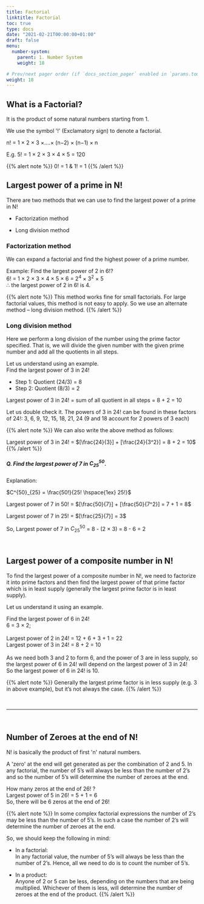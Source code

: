 ```yaml
---
title: Factorial
linktitle: Factorial
toc: true
type: docs
date: "2021-02-21T00:00:00+01:00"
draft: false
menu:
  number-system:
    parent: 1. Number System
    weight: 18

# Prev/next pager order (if `docs_section_pager` enabled in `params.toml`)
weight: 18
---
```


## What is a Factorial? 

It is the product of some natural numbers starting from 1.

We use the symbol '!' (Exclamatory sign) to denote a factorial.

n! = 1 × 2 × 3 ×....× (n−2) × (n−1) × n

E.g. 5! = 1 × 2 × 3 × 4 × 5 = 120

{{% alert note %}}
0! = 1 & 1! = 1
{{% /alert %}}

## Largest power of a prime in N!

There are two methods that we can use to find the largest power of a prime in N!

* Factorization method

* Long division method

### Factorization method

We can expand a factorial and find the highest power of a prime number.

Example: Find the largest power of 2 in 6!? <br>
6! = 1 × 2 × 3 × 4 × 5 × 6 = $2^4$ × $3^2$ × 5 <br>
∴ the largest power of 2 in 6! is 4.

{{% alert note %}}
This method works fine for small factorials. For large factorial values, this method is not easy to apply. So we use an alternate method – long division method.
{{% /alert %}}

### Long division method

Here we perform a long division of the number using the prime factor specified. That is, we will divide the given number with the given prime number and add all the quotients in all steps. 

Let us understand using an example. <br>
Find the largest power of 3 in 24!  <br>
* Step 1: Quotient (24/3) = 8 
* Step 2: Quotient (8/3) = 2 <br>

Largest power of 3 in 24! = sum of all quotient in all steps = 8 + 2 = 10

Let us double check it. The powers of 3 in 24! can be found in these factors of 24!:
3, 6, 9, 12, 15, 18, 21, 24  (9 and 18 account for 2 powers of 3 each)

{{% alert note %}}
We can also write the above method as follows:

Largest power of 3 in 24! = $[\frac{24}{3}] + [\frac{24}{3^2}] = 8 + 2 = 10$
{{% /alert %}}


##### Q. Find the largest power of 7 in $C^{50}_{25}$.

Explanation:<br>
<div class="Exp">

$C^{50}_{25} = \frac{50!}{25! \hspace{1ex} 25!}$

Largest power of 7 in 50! = $[\frac{50}{7}] + [\frac{50}{7^2}] = 7 + 1 = 8$

Largest power of 7 in 25! = $[\frac{25}{7}] = 3$

So, Largest power of 7 in $C^{50}_{25}$ = 8 - (2 × 3) = 8 - 6 = 2
</div> <br>


## Largest power of a composite number in N!

To find the largest power of a composite number in N!, we need to factorize it into prime factors and then find the largest power of that prime factor which is in least supply (generally the largest prime factor is in least supply). 

Let us understand it using an example. 

Find the largest power of 6 in 24! <br>
6 = 3 × 2; <br><br>
Largest power of 2 in 24! = 12 + 6 + 3 + 1 = 22 <br>
Largest power of 3 in 24! = 8 + 2 = 10 <br><br>
As we need both 3 and 2 to form 6, and the power of 3 are in less supply, so the largest power of 6 in 24! will depend on the largest power of 3 in 24!  <br>
So the largest power of 6 in 24! is 10.

{{% alert note %}}
Generally the largest prime factor is in less supply (e.g. 3 in above example), but it’s not always the case.
{{% /alert %}}

<br><hr><br>

## Number of Zeroes at the end of N!

N! is basically the product of first 'n' natural numbers.

A 'zero' at the end will get generated as per the combination of 2 and 5. In any factorial, the number of 5’s will always be less than the number of 2’s and so the number of 5’s will determine the number of zeroes at the end. 

How many zeros at the end of 26! ? <br>
Largest power of 5 in 26! = 5 + 1 = 6 <br>
So, there will be 6 zeros at the end of 26!

{{% alert note %}}
In some complex factorial expressions the number of 2’s may be less than the number of 5’s. In such a case the number of 2’s will determine the number of zeroes at the end. 

So, we should keep the following in mind:

* In a factorial: <br>
In any factorial value, the number of 5’s will always be less than the number of 2’s. Hence, all we need to do is to count the number of 5’s.

* In a product: <br>
Anyone of 2 or 5 can be less, depending on the numbers that are being multiplied. Whichever of them is less, will determine the number of zeroes at the end of the product. 
{{% /alert %}}
